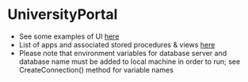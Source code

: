 
# UniversityPortal

- See some examples of UI [here](https://docs.google.com/document/d/1LjqK5Fo6xtL95sweyEVIr2FRsDMa_Td999YPmWQpeO4/edit?usp=sharing)
- List of apps and associated stored procedures & views [here](https://docs.google.com/document/d/1iLkEf6UJe8XEaxrWop2d4ez3JVAtTNC-8GSqJSv3daE/edit?usp=sharing)
- Please note that environment variables for database server and database name must be added to local machine in order to run; see CreateConnection() method for variable names
